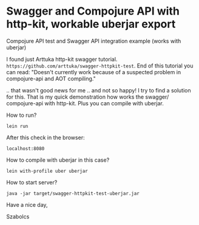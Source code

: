 # Swagger and Compojure API with http-kit, workable uberjar export
Compojure API test and Swagger API integration example (works with uberjar)

I found just Arttuka http-kit swagger tutorial. `https://github.com/arttuka/swagger-httpkit-test`. End of this tutorial you can read: "Doesn't currently work because of a suspected problem in compojure-api and AOT compiling." 

.. that wasn't good news for me .. and not so happy! I try to find a solution for this. That is my quick demonstration how works the swagger/ compojure-api with http-kit. Plus you can compile with uberjar. 


How to run?

`lein run`

After this check in the browser: 

`localhost:8080`

How to compile with uberjar in this case?

`lein with-profile uber uberjar`

How to start server?

`java -jar target/swagger-httpkit-test-uberjar.jar`




Have a nice day,

Szabolcs
